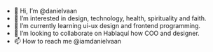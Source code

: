 - 👋 Hi, I’m @danielvaan
- 👀 I’m interested in design, technology, health, spirituality and faith.
- 🌱 I’m currently learning ui-ux design and frontend programming.
- 💞️ I’m looking to collaborate on Hablaquí how COO and designer.
- 📫 How to reach me @iamdanielvaan

<!---
danielvaan/danielvaan is a ✨ special ✨ repository because its `README.md` (this file) appears on your GitHub profile.
You can click the Preview link to take a look at your changes.
--->
